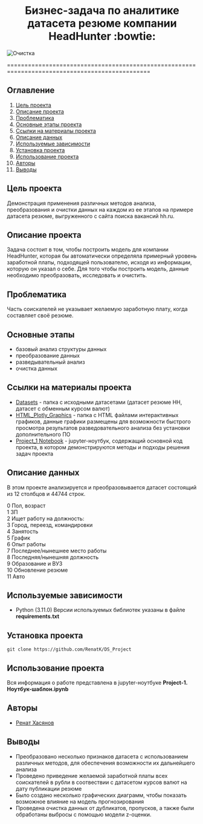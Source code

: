

# <center>Бизнес-задача по аналитике датасета резюме компании HeadHunter :bowtie:</center>
![Очистка](https://drive.google.com/file/d/1nG6ZRDJOwICCdqUEW7B4jRlDA8P1lf3X/view?usp=share_link)


===============================================================================================
## Оглавление
1. [Цель проекта](#Цель-проекта)
2. [Описание проекта](#Описание-проекта)
2. [Проблематика](#Проблематика)
3. [Основные этапы проекта](#Основные-этапы)
5. [Ссылки на материалы проекта](#Ссылки-на-материалы-проекта)
6. [Описание данных](#Описание-данных)
7. [Используемые зависимости](#Используемые-зависимости)
8. [Установка проекта](#Установка-проекта)
5. [Использование проекта](#Использование-проекта)
6. [Авторы](#Авторы)
7. [Выводы](#Использование-проекта)

## Цель проекта
Демонстрация применения различных методов анализа, преобразования и очистки данных на каждом из ее этапов на примере датасета  резюме, выгруженного с сайта поиска вакансий hh.ru.

## Описание проекта
Задача состоит в том, чтобы  построить модель для компании HeadHunter, которая бы автоматически определяла примерный уровень заработной платы, подходящей пользователю, исходя из информации, которую он указал о себе. Для того чтобы построить модель, данные необходимо преобразовать, исследовать и очистить.

## Проблематика
Часть соискателей не указывает желаемую заработную плату, когда составляет своё резюме.

## Основные этапы

- базовый анализ структуры данных
- преобразование данных
- разведывательный анализ
- очистка данных


## Ссылки на материалы проекта
* [Datasets](https://drive.google.com/drive/folders/1CK13opjyPuEG6zelsPRrN9z5OevTHZR5?usp=sharing) - папка с исходными датасетами (датасет резюме HH, датасет с обменным курсом валют)
* [HTML_Plotly_Graphics](https://github.com/RenatK/DS_Project/tree/master/plotly_graph) - папка с HTML файлами интерактивных графиков, данные графики размещены для возможности быстрого просмотра результатов разведовательного анализа без установки дополнительного ПО
* [Project_1 Notebook](https://github.com/RenatK/DS_Project/blob/master/Project-1.%20%D0%9D%D0%BE%D1%83%D1%82%D0%B1%D1%83%D0%BA-%D1%88%D0%B0%D0%B1%D0%BB%D0%BE%D0%BD.ipynb) - jupyter-ноутбук, содержащий основной код проекта, в котором демонстрируются методы и подходы решения задач проекта

## Описание данных
В этом проекте анализируется и преобразовывается датасет состоящий из 12 столбцов и 44744 строк.

 0   Пол, возраст                    
 1   ЗП                               
 2   Ищет работу на должность:        
 3   Город, переезд, командировки     
 4   Занятость                        
 5   График                           
 6   Опыт работы                      
 7   Последнее/нынешнее место работы  
 8   Последняя/нынешняя должность     
 9   Образование и ВУЗ                
 10  Обновление резюме                
 11  Авто                             

## Используемые зависимости
* Python (3.11.0)
Версии используемых библиотек указаны в файле **requirements.txt**
  
## Установка проекта

```
git clone https://github.com/RenatK/DS_Project
```

## Использование проекта
Вся информация о работе представлена в jupyter-ноутбуке **Project-1. Ноутбук-шаблон.ipynb**

## Авторы

* [Ренат Хасянов](https://github.com/RenatK)

## Выводы
 - Преобразовано несколько признаков датасета с использованием различных методов, для обеспечения возможности их дальнейшего анализа
 - Проведено приведение желаемой заработной платы всех соискателей в рубли в соотвествии с датасетом курсов валют на дату публикации резюме
 - Было создано несколько графических диаграмм, чтобы показать возможное влияние на модель прогнозирования  
 - Проведена очистка данных от дубликатов, пропусков, а также были обработаны выбросы с помощью модели z-оценки.